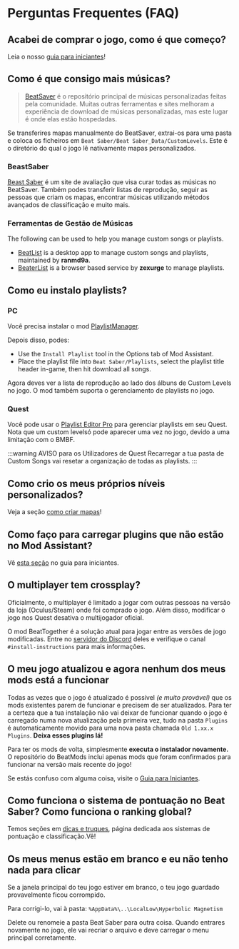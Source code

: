 # Perguntas Frequentes (FAQ)

## Acabei de comprar o jogo, como é que começo?
Leia o nosso [guia para iniciantes](/beginners-guide.md)!

## Como é que consigo mais músicas?
> [BeatSaver](https://beatsaver.com) é o repositório principal de músicas personalizadas feitas pela comunidade. Muitas outras ferramentas e sites melhoram a experiência de download de músicas personalizadas, mas este lugar é onde elas estão hospedadas.

Se transferires mapas manualmente do BeatSaver, extrai-os para uma pasta e coloca os ficheiros em `Beat Saber/Beat Saber_Data/CustomLevels`. Este é o diretório do qual o jogo lê nativamente mapas personalizados.

### BeastSaber
[Beast Saber](https://www.bsaber.com) é um site de avaliação que visa curar todas as músicas no BeatSaver. Também podes transferir listas de reprodução, seguir as pessoas que criam os mapas, encontrar músicas utilizando métodos avançados de classificação e muito mais.

### Ferramentas de Gestão de Músicas

The following can be used to help you manage custom songs or playlists.

* [BeatList](https://github.com/ranmd9a/beatlist/releases/latest) is a desktop app to manage custom songs and playlists, maintained by **ranmd9a**.
* [BeaterList](https://syltaris.github.io/beaterlist) is a browser based service by **zexurge** to manage playlists.

## Como eu instalo playlists?

### PC
Você precisa instalar o mod [PlaylistManager](https://github.com/rithik-b/PlaylistManager/releases/latest).

Depois disso, podes:

* Use the `Install Playlist` tool in the Options tab of Mod Assistant.
* Place the playlist file into `Beat Saber/Playlists`, select the playlist title header in-game, then hit download all songs.

Agora deves ver a lista de reprodução ao lado dos álbuns de Custom Levels no jogo. O mod também suporta o gerenciamento de playlists no jogo.

### Quest
Você pode usar o [Playlist Editor Pro](https://beatsaberquest.com/bmbf/my-tools/playlist-editor-pro/) para gerenciar playlists em seu Quest. Nota que um custom levelsó pode aparecer uma vez no jogo, devido a uma limitação com o BMBF.

:::warning AVISO para os Utilizadores de Quest Recarregar a tua pasta de Custom Songs vai resetar a organização de todas as playlists. :::

## Como crio os meus próprios níveis personalizados?
Veja a seção [como criar mapas](/mapping/)!

## Como faço para carregar plugins que não estão no Mod Assistant?
Vê [esta seção](/pc-modding.md#manual-installation) no guia para iniciantes.

## O multiplayer tem crossplay?
Oficialmente, o multiplayer é limitado a jogar com outras pessoas na versão da loja (Oculus/Steam) onde foi comprado o jogo. Além disso, modificar o jogo nos Quest desativa o multijogador oficial.

O mod BeatTogether é a solução atual para jogar entre as versões de jogo modificadas. Entre no [servidor do Discord](https://discord.com/invite/gezGrFG4tz) deles e verifique o canal `#install-instructions` para mais informações.

## O meu jogo atualizou e agora nenhum dos meus mods está a funcionar
Todas as vezes que o jogo é atualizado é possível *(e muito provável)* que os mods existentes parem de funcionar e precisem de ser atualizados. Para ter a certeza que a tua instalação não vai deixar de funcionar quando o jogo é carregado numa nova atualização pela primeira vez, tudo na pasta `Plugins` é automaticamente movido para uma nova pasta chamada `Old 1.xx.x Plugins`. **Deixa esses plugins lá!**

Para ter os mods de volta, simplesmente **executa o instalador novamente.**  
O repositório do BeatMods inclui apenas mods que foram confirmados para funcionar na versão mais recente do jogo!

Se estás confuso com alguma coisa, visite o [Guia para Iniciantes](/beginners-guide.md).

## Como funciona o sistema de pontuação no Beat Saber? Como funciona o ranking global?
Temos seções em [dicas e truques](/grips-and-tricks.md), página dedicada aos sistemas de pontuação e classificação.Vê!

## Os meus menus estão em branco e eu não tenho nada para clicar
Se a janela principal do teu jogo estiver em branco, o teu jogo guardado provavelmente ficou corrompido.

Para corrigi-lo, vai à pasta: `%AppData%\..\LocalLow\Hyperbolic Magnetism`

Delete ou renomeie a pasta Beat Saber para outra coisa. Quando entrares novamente no jogo, ele vai recriar o arquivo e deve carregar o menu principal corretamente.
